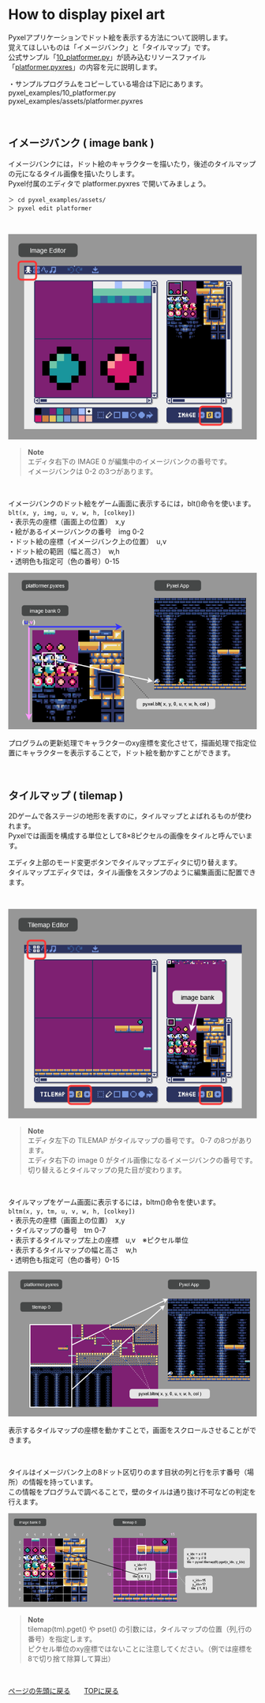 # How to display pixel art

Pyxelアプリケーションでドット絵を表示する方法について説明します。  
覚えてほしいものは「イメージバンク」と「タイルマップ」です。  
公式サンプル「[10_platformer.py](https://github.com/kitao/pyxel/blob/main/python/pyxel/examples/10_platformer.py)」が読み込むリソースファイル「[platformer.pyxres](https://github.com/kitao/pyxel/blob/main/python/pyxel/examples/assets/platformer.pyxres)」の内容を元に説明します。  
  
・サンプルプログラムをコピーしている場合は下記にあります。  
  pyxel_examples/10_platformer.py  
  pyxel_examples/assets/platformer.pyxres  


<br>

## イメージバンク ( image bank )  

イメージバンクには，ドット絵のキャラクターを描いたり，後述のタイルマップの元になるタイル画像を描いたりします。  
Pyxel付属のエディタで platformer.pyxres で開いてみましょう。  

```
＞ cd pyxel_examples/assets/
＞ pyxel edit platformer
```

<br>


![img editor](images/specs_img/01_editor.png)  

> __Note__  
エディタ右下の IMAGE 0 が編集中のイメージバンクの番号です。  
イメージバンクは 0-2 の3つがあります。  

<br>

イメージバンクのドット絵をゲーム画面に表示するには，blt()命令を使います。  
`blt(x, y, img, u, v, w, h, [colkey])`  
・表示先の座標（画面上の位置）　x,y  
・絵があるイメージバンクの番号　img 0-2  
・ドット絵の座標（イメージバンク上の位置）　u,v  
・ドット絵の範囲（幅と高さ）　w,h  
・透明色も指定可（色の番号）0-15

![blt](images/specs_img/02_app.png)  


プログラムの更新処理でキャラクターのxy座標を変化させて，描画処理で指定位置にキャラクターを表示することで，ドット絵を動かすことができます。  


<br>

## タイルマップ ( tilemap )  

2Dゲームで各ステージの地形を表すのに，タイルマップとよばれるものが使われます。  
Pyxelでは画面を構成する単位として8×8ピクセルの画像をタイルと呼んでいます。  

エディタ上部のモード変更ボタンでタイルマップエディタに切り替えます。  
タイルマップエディタでは，タイル画像をスタンプのように編集画面に配置できます。  

<br>

![tilemap editor](images/specs_img/03_editor.png)  

> __Note__  
エディタ左下の TILEMAP がタイルマップの番号です。 0-7 の8つがあります。  
エディタ右下の image 0 がタイル画像になるイメージバンクの番号です。切り替えるとタイルマップの見た目が変わります。  

<br>

タイルマップをゲーム画面に表示するには，bltm()命令を使います。  
`bltm(x, y, tm, u, v, w, h, [colkey])`  
・表示先の座標（画面上の位置）　x,y  
・タイルマップの番号　tm 0-7  
・表示するタイルマップ左上の座標　u,v　※ピクセル単位  
・表示するタイルマップの幅と高さ　w,h  
・透明色も指定可（色の番号）0-15 

![bltm](images/specs_img/04_app.png)  


表示するタイルマップの座標を動かすことで，画面をスクロールさせることができます。  


<br>

タイルはイメージバンク上の8ドット区切りのます目状の列と行を示す番号（場所）の情報を持っています。  
この情報をプログラムで調べることで，壁のタイルは通り抜け不可などの判定を行えます。  

![tilemap](images/specs_img/05_tm.png)  

> __Note__  
tilemap(tm).pget() や pset() の引数には，タイルマップの位置（列,行の番号）を指定します。  
ピクセル単位のxy座標ではないことに注意してください。（例では座標を8で切り捨て除算して算出）  


<br>


[ページの先頭に戻る](#how-to-display-pixel-art)　　[TOPに戻る](../README.md#pyxel-game-development)